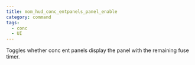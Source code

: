 ```yaml
---
title: mom_hud_conc_entpanels_panel_enable
category: command
tags:
  - conc
  - UI
---
```


Toggles whether conc ent panels display the panel with the remaining fuse timer.

